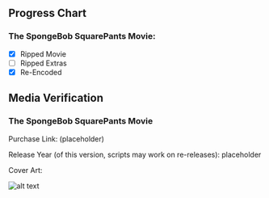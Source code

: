 ## Progress Chart

### The SpongeBob SquarePants Movie:

   - [X] Ripped Movie
   - [ ] Ripped Extras
   - [X] Re-Encoded

## Media Verification 

### The SpongeBob SquarePants Movie


Purchase Link: (placeholder)

Release Year (of this version, scripts may work on re-releases): placeholder

Cover Art:



![alt text](placeholder)
